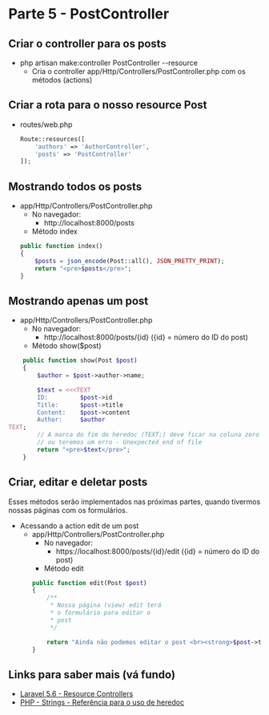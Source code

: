# Parte 5 - PostController

## Criar o controller para os posts
- php artisan make:controller PostController --resource
    - Cria o controller app/Http/Controllers/PostController.php com os métodos (actions)

## Criar a rota para o nosso resource Post
- routes/web.php
    ```php
    Route::resources([
        'authors' => 'AuthorController',
        'posts' => 'PostController'
    ]);
    ```

## Mostrando todos os posts
- app/Http/Controllers/PostController.php
    - No navegador:
        - http://localhost:8000/posts
    - Método index
    ```php
    public function index()
    {
        $posts = json_encode(Post::all(), JSON_PRETTY_PRINT);
        return "<pre>$posts</pre>";
    }
    ```

## Mostrando apenas um post
- app/Http/Controllers/PostController.php
    - No navegador:
        - http://localhost:8000/posts/{id} ({id} = número do ID do post)
    - Método show($post)
```php
    public function show(Post $post)
    {
        $author = $post->author->name;

        $text = <<<TEXT
        ID:         $post->id
        Title:      $post->title
        Content:    $post->content
        Author:     $author
TEXT;
        // A marca do fim do heredoc (TEXT;) deve ficar na coluna zero da linha.
        // ou teremos um erro - Unexpected end of file
        return "<pre>$text</pre>";
    }
```

## Criar, editar e deletar posts
Esses métodos serão implementados nas próximas partes, quando tivermos nossas páginas com os formulários.
- Acessando a action edit de um post
    - app/Http/Controllers/PostController.php
        - No navegador:
            - https://localhost:8000/posts/{id}/edit ({id} = número do ID do post)
        - Método edit
        ```php
        public function edit(Post $post)
        {
            /**
             * Nossa página (view) edit terá
             * o formulário para editar o
             * post
             */

            return "Ainda não podemos editar o post <br><strong>$post->title</strong><br> porque não temos o formulário.";
        }
        ```

## Links para saber mais (vá fundo)
- [Laravel 5.6 - Resource Controllers](https://laravel.com/docs/5.6/controllers#resource-controllers)
- [PHP - Strings - Referência para o uso de heredoc](https://secure.php.net/manual/pt_BR/language.types.string.php)

